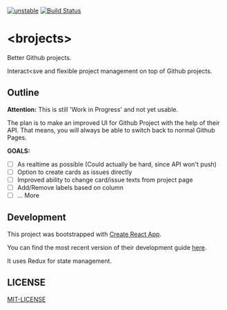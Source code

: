 [![unstable](http://badges.github.io/stability-badges/dist/unstable.svg)](https://github.com/badges/stability-badges#stability-2---unstable)
[![Build Status](https://travis-ci.org/kriswep/brojects.svg?branch=master)](https://travis-ci.org/kriswep/brojects)

# &lt;brojects&gt;

Better Github projects.

Interact<sve and flexible project management on top of Github projects.

## Outline

**Attention:** This is still 'Work in Progress' and not yet usable.

The plan is to make an improved UI for Github Project with the help of their API.
That means, you will always be able to switch back to normal Github Pages.

**GOALS:**

 - [ ] As realtime as possible (Could actually be hard, since API won't push)
 - [ ] Option to create cards as issues directly
 - [ ] Improved ability to change card/issue texts from project page
 - [ ] Add/Remove labels based on column
 - [ ] ... More

## Development

This project was bootstrapped with [Create React App](https://github.com/facebookincubator/create-react-app).

You can find the most recent version of their development guide [here](https://github.com/facebookincubator/create-react-app/blob/master/packages/react-scripts/template/README.md).

It uses Redux for state management.

## LICENSE

[MIT-LICENSE](LICENSE)